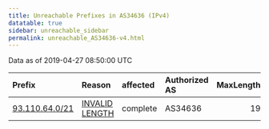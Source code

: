 ```yaml
---
title: Unreachable Prefixes in AS34636 (IPv4)
datatable: true
sidebar: unreachable_sidebar
permalink: unreachable_AS34636-v4.html
---
```


Data as of 2019-04-27 08:50:00 UTC


<div class="datatable-begin"></div>

| Prefix                                                 | Reason                                                                                                   | affected   | Authorized AS   |   MaxLength | Anchor                                         |   unreachable /24s |
|:-------------------------------------------------------|:---------------------------------------------------------------------------------------------------------|:-----------|:----------------|------------:|:-----------------------------------------------|-------------------:|
| [93.110.64.0/21](https://stat.ripe.net/93.110.64.0/21) | [INVALID LENGTH](https://rpki-validator.ripe.net/announcement-preview?asn=AS34636&prefix=93.110.64.0/21) | complete   | AS34636         |          19 | [RIPE](unreachable_RIPE_NCC_RPKI_Root-v4.html) |                  8 |

<div class="datatable-end"></div>